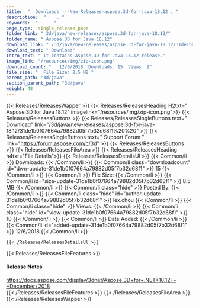 ```yaml
---
title:  "  Downloads ---New-Releases-aspose.3d-for-java-18.12 . " 
description:  "    . " 
keywords:  "    . " 
page_type:  single_release_page
folder_link: " 3d/java/new-releases/aspose.3d-for-java-18.12/"
folder_name: " Aspose.3D for Java 18.12"
download_link: " /3d/java/new-releases/aspose.3d-for-java-18.12/31de1b0f07664a79882d05f7b32d68f1"
download_text: " Download"
Intro_text: " It contains Aspose.3D for Java 18.12 release."
image_link: "/resources/img/zip-icon.png"
download_count: "   12/6/2018  Downloads: 15  Views: 9"
file_size: "  File Size: 8.5 MB "
parent_path: "3d/java"
section_parent_path: "3d/java"
weight: 48
---
```


{{< Releases/ReleasesWapper >}}
  {{< Releases/ReleasesHeading H2txt=" Aspose.3D for Java 18.12" imagelink="/resources/img/zip-icon.png">}}
  {{< Releases/ReleasesButtons >}}
    {{< Releases/ReleasesSingleButtons text=" Download" link="/3d/java/new-releases/aspose.3d-for-java-18.12/31de1b0f07664a79882d05f7b32d68f1%20%20" >}}
    {{< Releases/ReleasesSingleButtons text=" Support Forum " link="https://forum.aspose.com/c/3d" >}}
  {{< Releases/ReleasesButtons >}}
  {{< Releases/ReleasesFileArea >}}
    {{< Releases/ReleasesHeading h4txt="File Details">}}
    {{< Releases/ReleasesDetailsUl >}}
            {{< Common/li  >}} Downloads: {{< /Common/li >}} 
      {{< Common/li class="downloadcount" id="dwn-update-31de1b0f07664a79882d05f7b32d68f1" >}} 15 {{< /Common/li >}} 
      {{< Common/li  >}} File Size: {{< /Common/li >}} 
      {{< Common/li id="size-update-31de1b0f07664a79882d05f7b32d68f1" >}} 8.5 MB {{< /Common/li >}} 
      {{< Common/li  class="hide" >}} Posted By: {{< /Common/li >}} 
      {{< Common/li class="hide" id="author-update-31de1b0f07664a79882d05f7b32d68f1" >}} lex.chou {{< /Common/li >}} 
      {{< Common/li class="hide"  >}} Views: {{< /Common/li >}} 
      {{< Common/li class="hide" id="view-update-31de1b0f07664a79882d05f7b32d68f1" >}} 10 {{< /Common/li >}} 
      {{< Common/li  >}} Date Added: {{< /Common/li >}} 
      {{< Common/li id="added-update-31de1b0f07664a79882d05f7b32d68f1" >}} 12/6/2018 {{< /Common/li >}} 

    {{< /Releases/ReleasesDetailsUl >}}

  {{< Releases/ReleasesFileFeatures >}}
      <h4>Release Notes</h4><div><a href="https://docs.aspose.com/display/3dnet/Aspose.3D+for+.NET+18.12+-+December+2018">https://docs.aspose.com/display/3dnet/Aspose.3D+for+.NET+18.12+-+December+2018</a></div>
  {{< /Releases/ReleasesFileFeatures >}}
 {{< /Releases/ReleasesFileArea >}}
{{< /Releases/ReleasesWapper >}}


